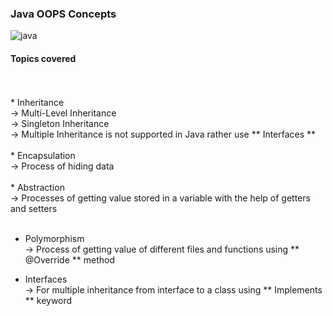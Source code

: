 ### Java OOPS Concepts

![java](https://github.com/user-attachments/assets/d61b44d1-ffb4-4611-89f4-6474f47668e3)

#### Topics covered
<br>
<br>
* Inheritance <br>
  -> Multi-Level Inheritance <br>
  -> Singleton Inheritance <br>
  -> Multiple Inheritance is not supported in Java rather use ** Interfaces ** <br>
<br>
* Encapsulation <br>
  -> Process of hiding data <br>
<br>
* Abstraction <br>
  -> Processes of getting value stored in a variable with the help of getters and setters <br>
<br>

* Polymorphism <br>
 -> Process of getting value of different files and functions using ** @Override ** method <br>

* Interfaces <br>
 -> For multiple inheritance from interface to a class using ** Implements ** keyword


  
  
